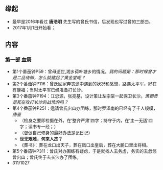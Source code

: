 ##  缘起
+ 最早是2016年看过 **唐浩明** 先生写的曾氏书信，后发现也写过曾的三部曲。
+ 2017年1月1日开始看；

##  内容
###  第一部 血祭
+ 第1个番茄钟P59：曾母逝世,湘乡荷叶塘乡的情况。*我的问题是：那时候曾才是二品侍郎，怎么就建起了黄金堂呢？*
+ 第2个番茄钟P116：曾氏回家奔丧途中遇到的状况和感想，路遇太平军，好在有康福；当时太平军已经准备打长沙。
+ 第3个番茄钟P194：江忠源，张亮基，设计策让左宗棠一起保卫长沙。*萧朝贵是死在攻打长沙的战场的吗？*
+ 第4个番茄钟P251：邀请曾氏出山办团练，那时罗泽南的已经有了千人规模，*唐鉴*
	+ （检身之要即检摄在外，在‘整齐严肃’四字；持守于内，在‘主一无适’四字；读书专一经；）
	+ （督促自己修身的最好办法是记日记）
	+ **世无艰难，何来人杰？**
	+ 《葬书》：葬在龙口出天子，葬在凤口出皇后，葬在大鹏口里出将相。
+ 第5个番茄钟P311：曾氏对办围练有疑虑，于是就找人去务虚，务实的去忽悠曾出山；曾氏终于去长沙办了团练。
+ 311/1027
